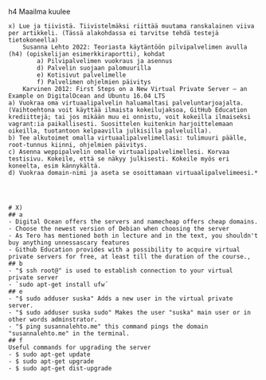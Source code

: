 h4 Maailma kuulee

    x) Lue ja tiivistä. Tiivistelmäksi riittää muutama ranskalainen viiva per artikkeli. (Tässä alakohdassa ei tarvitse tehdä testejä tietokoneella)
        Susanna Lehto 2022: Teoriasta käytäntöön pilvipalvelimen avulla (h4) (opiskelijan esimerkkiraportti), kohdat
            a) Pilvipalvelimen vuokraus ja asennus
            d) Palvelin suojaan palomuurilla
            e) Kotisivut palvelimelle
            f) Palvelimen ohjelmien päivitys
        Karvinen 2012: First Steps on a New Virtual Private Server – an Example on DigitalOcean and Ubuntu 16.04 LTS
    a) Vuokraa oma virtuaalipalvelin haluamaltasi palveluntarjoajalta. (Vaihtoehtona voit käyttää ilmaista kokeilujaksoa, GitHub Education krediittejä; tai jos mikään muu ei onnistu, voit kokeilla ilmaiseksi vagrant:ia paikallisesti. Suosittelen kuitenkin harjoittelemaan oikeilla, tuotantoon kelpaavilla julkisilla palveluilla).
    b) Tee alkutoimet omalla virtuaalipalvelimellasi: tulimuuri päälle, root-tunnus kiinni, ohjelmien päivitys.
    c) Asenna weppipalvelin omalle virtuaalipalvelimellesi. Korvaa testisivu. Kokeile, että se näkyy julkisesti. Kokeile myös eri koneelta, esim kännykältä.
    d) Vuokraa domain-nimi ja aseta se osoittamaan virtuaalipalvelimeesi.*




    # X)
    ## a
    - Digital Ocean offers the servers and namecheap offers cheap domains.
    - Choose the newest version of Debian when choosing the server
    - As Tero has mentioned both in lecture and in the text, you shouldn't buy anything unnessascary features
    - Github Education provides with a possibility to acquire virtual private servers for free, at least till the duration of the course., 
    ## b
    - "$ ssh root@" is used to establish connection to your virtual private server
    - `sudo apt-get install ufw´
    ## e
    - "$ sudo adduser suska" Adds a new user in the virtual private server.
    - "$ sudo adduser suska sudo" Makes the user "suska" main user or in other words adminstrator.
    - "$ ping susannalehto.me" this command pings the domain "susannalehto.me" in the terminal.
    ## f
    Useful commands for upgrading the server
    - $ sudo apt-get update
    - $ sudo apt-get upgrade
    - $ sudo apt-get dist-upgrade
